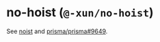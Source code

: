 # no-hoist (`@-xun/no-hoist`)

See [noist](https://github.com/zackerydev/noist) and
[prisma/prisma#9649](https://github.com/prisma/prisma/issues/9649#issuecomment-1064466501).
